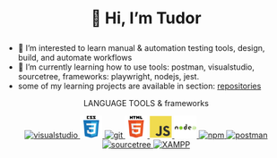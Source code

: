   # <p align="center"> 👋  Hi, I’m Tudor  </p>
- 👀 I’m interested to learn manual & automation testing tools, design, build, and automate workflows
- 🌱 I’m currently learning how to use tools: postman, visualstudio, sourcetree, frameworks: playwright, nodejs, jest. 
- some of my learning projects are available in section: [repositories](https://github.com/Tudor7777?tab=repositories)

<p align="center"> LANGUAGE TOOLS & frameworks </p>

 <p align="center">
   <a href="https://code.visualstudio.com/" target="_blank"> <img src="https://upload.wikimedia.org/wikipedia/commons/thumb/9/9a/Visual_Studio_Code_1.35_icon.svg/2048px-Visual_Studio_Code_1.35_icon.svg.png" alt="visualstudio" width="40" height="40"/>
  <a href="https://www.w3schools.com/css/" target="_blank"> <img src="https://raw.githubusercontent.com/devicons/devicon/master/icons/css3/css3-original-wordmark.svg" alt="css3" width="40" height="40"/>
    <a href="https://git-scm.com/" target="_blank"> <img src="https://www.vectorlogo.zone/logos/git-scm/git-scm-icon.svg" alt="git" width="40" height="40"/> </a>
    <a href="https://www.w3.org/html/" target="_blank"> <img src="https://raw.githubusercontent.com/devicons/devicon/master/icons/html5/html5-original-wordmark.svg" alt="html5" width="40" height="40"/> </a>
     <a href="https://developer.mozilla.org/en-US/docs/Web/JavaScript" target="_blank"> <img src="https://raw.githubusercontent.com/devicons/devicon/master/icons/javascript/javascript-original.svg" alt="javascript" width="40" height="40"/> </a> 
     <a href="https://nodejs.org" target="_blank"> <img src="https://raw.githubusercontent.com/devicons/devicon/master/icons/nodejs/nodejs-original-wordmark.svg" alt="nodejs" width="40" height="40"/> </a> 
    <a href="https://www.npmjs.com/" target="_blank"> <img src="https://i.ibb.co/NxfZ5Qv/kisspng-npm-node-js-computer-icons-computer-software-insta-5b278c9a7f3538-4925424915293185545211.png" alt="npm" width="40" height="40"/> </a> 
    <a href="https://www.postman.com/" target="_blank"> <img src="https://www.vectorlogo.zone/logos/getpostman/getpostman-icon.svg" alt="postman" width="40" height="40"/> </a> 
      <a href="https://www.sourcetreeapp.com/" target="_blank"> <img src="https://cdn.worldvectorlogo.com/logos/sourcetree-1.svg" alt="sourcetree" width="40" height="40"/> </a> 
     <a href="https://www.apachefriends.org/" target="_blank"> <img src="https://banner2.cleanpng.com/20180617/bea/kisspng-xampp-apache-http-server-web-server-computer-serve-arroba-5b2690a91d4905.10335897152925405712.jpg" alt="XAMPP" width="40" height="40"/> </a>   
  </p>


<!---
Tudor7777/Tudor7777 is a ✨ special ✨ repository because its `README.md` (this file) appears on your GitHub profile.
You can click the Preview link to take a look at your changes.
--->
